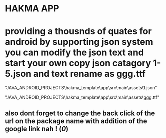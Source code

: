 # HAKMA APP

# providing a thousnds of quates for android by supporting json system you can modify the json text and start your own copy json catagory 1-5.json and text rename as ggg.ttf

"JAVA_ANDROID_PROJECTS\hakma_template\app\src\main\assets\1.json"

"JAVA_ANDROID_PROJECTS\hakma_template\app\src\main\assets\ggg.ttf"

## also dont forget to change the back click of the url on the package name with addition of the google link nah ! (*0*)
